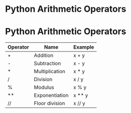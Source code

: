 # Python Arithmetic Operators

# Python Arithmetic Operators
| Operator | Name | Example |
|----------|------|---------|
| + | Addition | x + y |
| - | Subtraction | x - y |
| * | Multiplication | x * y |
| / | Division | x / y |
| % | Modulus | x % y |
| **  | Exponentiation | x ** y |
| // | Floor division | x // y |

